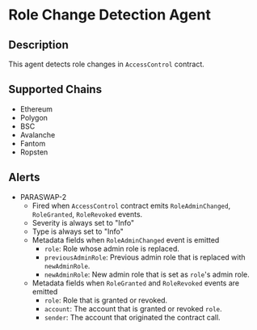 # Role Change Detection Agent

## Description

This agent detects role changes in `AccessControl` contract.

## Supported Chains

- Ethereum
- Polygon
- BSC
- Avalanche
- Fantom
- Ropsten

## Alerts

- PARASWAP-2
  - Fired when `AccessControl` contract emits `RoleAdminChanged`, `RoleGranted`, `RoleRevoked` events.
  - Severity is always set to "Info"
  - Type is always set to "Info"
  - Metadata fields when `RoleAdminChanged` event is emitted
    - `role`: Role whose admin role is replaced.
    - `previousAdminRole`: Previous admin role that is replaced with `newAdminRole`.
    - `newAdminRole`: New admin role that is set as `role`'s admin role.
  - Metadata fields when `RoleGranted` and `RoleRevoked` events are emitted
    - `role`: Role that is granted or revoked.
    - `account`: The account that is granted or revoked `role`.
    - `sender`: The account that originated the contract call.
